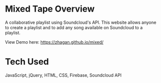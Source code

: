 # Mixed Tape Overview
A collaborative playlist using Soundcloud's API. 
This website allows anyone to create a playlist and to add any song available on Soundcloud to a playlist. 

View Demo here:
https://zhagan.github.io/mixed/

# Tech Used
JavaScript, jQuery, HTML, CSS, Firebase, Soundcloud API
